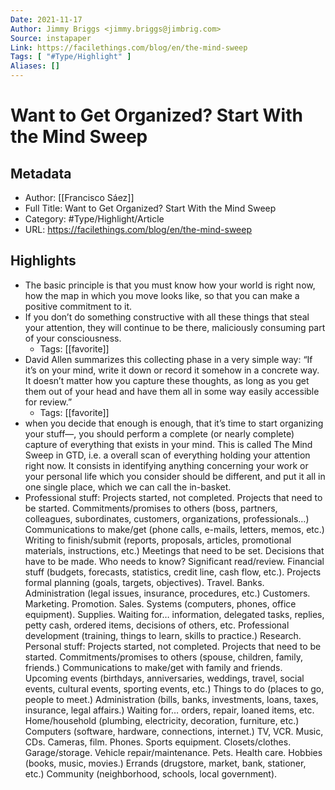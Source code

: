 ```yaml
---
Date: 2021-11-17
Author: Jimmy Briggs <jimmy.briggs@jimbrig.com>
Source: instapaper
Link: https://facilethings.com/blog/en/the-mind-sweep
Tags: [ "#Type/Highlight" ]
Aliases: []
---
```

# Want to Get Organized? Start With the Mind Sweep

## Metadata
- Author: [[Francisco Sáez]]
- Full Title: Want to Get Organized? Start With the Mind Sweep
- Category: #Type/Highlight/Article
- URL: https://facilethings.com/blog/en/the-mind-sweep

## Highlights
- The basic principle is that you must know how your world is right now, how the map in which you move looks like, so that you can make a positive commitment to it.
- If you don’t do something constructive with all these things that steal your attention, they will continue to be there, maliciously consuming part of your consciousness.
    - Tags: [[favorite]] 
- David Allen summarizes this collecting phase in a very simple way: “If it’s on your mind, write it down or record it somehow in a concrete way. It doesn’t matter how you capture these thoughts, as long as you get them out of your head and have them all in some way easily accessible for review.”
    - Tags: [[favorite]] 
- when you decide that enough is enough, that it’s time to start organizing your stuff—, you should perform a complete (or nearly complete) capture of everything that exists in your mind. This is called The Mind Sweep in GTD, i.e. a overall scan of everything holding your attention right now. It consists in identifying anything concerning your work or your personal life which you consider should be different, and put it all in one single place, which we can call the in-basket.
- Professional stuff:
  Projects started, not completed.
  Projects that need to be started.
  Commitments/promises to others (boss, partners, colleagues, subordinates, customers, organizations, professionals…)
  Communications to make/get (phone calls, e-mails, letters, memos, etc.)
  Writing to finish/submit (reports, proposals, articles, promotional materials, instructions, etc.)
  Meetings that need to be set.
  Decisions that have to be made. Who needs to know?
  Significant read/review.
  Financial stuff (budgets, forecasts, statistics, credit line, cash flow, etc.).
  Projects formal planning (goals, targets, objectives).
  Travel.
  Banks.
  Administration (legal issues, insurance, procedures, etc.)
  Customers.
  Marketing.
  Promotion.
  Sales.
  Systems (computers, phones, office equipment).
  Supplies.
  Waiting for… information, delegated tasks, replies, petty cash, ordered items, decisions of others, etc.
  Professional development (training, things to learn, skills to practice.)
  Research.
  Personal stuff:
  Projects started, not completed.
  Projects that need to be started.
  Commitments/promises to others (spouse, children, family, friends.)
  Communications to make/get with family and friends.
  Upcoming events (birthdays, anniversaries, weddings, travel, social events, cultural events, sporting events, etc.)
  Things to do (places to go, people to meet.)
  Administration (bills, banks, investments, loans, taxes, insurance, legal affairs.)
  Waiting for… orders, repair, loaned items, etc.
  Home/household (plumbing, electricity, decoration, furniture, etc.)
  Computers (software, hardware, connections, internet.)
  TV, VCR.
  Music, CDs.
  Cameras, film.
  Phones.
  Sports equipment.
  Closets/clothes.
  Garage/storage.
  Vehicle repair/maintenance.
  Pets.
  Health care.
  Hobbies (books, music, movies.)
  Errands (drugstore, market, bank, stationer, etc.)
  Community (neighborhood, schools, local government).
